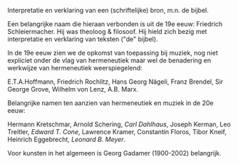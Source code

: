 Interpretatie en verklaring van een (schriftelijke) bron, m.n. de bijbel.

Een belangrijke naam die hieraan verbonden is uit de 19e eeuw: Friedrich Schleiermacher. Hij was theoloog & filosoof. Hij hield zich bezig met interpretatie en verklaring van teksten ("de" bijbel).

In de 19e eeuw zien we de opkomst van toepassing bij muziek, nog niet expliciet onder de vlag van hermeneutiek maar wel de benadering en werkwijze van hermeneutiek weerspiegelend:

E.T.A.Hoffmann, Friedrich Rochlitz, Hans Georg Nägeli, Franz Brendel, Sir George Grove, Wilhelm von Lenz, A.B. Marx.

Belangrijke namen ten aanzien van hermeneutiek en muziek in de 20e eeuw:

Hermann Kretschmar, Arnold Schering, _Carl Dahlhaus_, Joseph Kerman, Leo Treitler, _Edward T. Cone_, Lawrence Kramer, Constantin Floros, Tibor Kneif, Heinrich Eggebrecht, _Leonard B. Meyer_.

Voor kunsten in het algemeen is Georg Gadamer (1900-2002) belangrijk.


